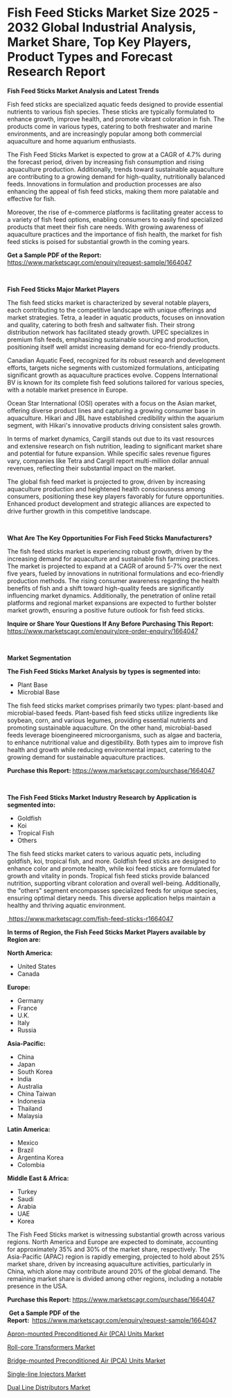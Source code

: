 <p><h1>Fish Feed Sticks Market Size 2025 - 2032 Global Industrial Analysis, Market Share, Top Key Players, Product Types and Forecast Research Report</h1></p><p><strong>Fish Feed Sticks Market Analysis and Latest Trends</strong></p>
<p><p>Fish feed sticks are specialized aquatic feeds designed to provide essential nutrients to various fish species. These sticks are typically formulated to enhance growth, improve health, and promote vibrant coloration in fish. The products come in various types, catering to both freshwater and marine environments, and are increasingly popular among both commercial aquaculture and home aquarium enthusiasts.</p><p>The Fish Feed Sticks Market is expected to grow at a CAGR of 4.7% during the forecast period, driven by increasing fish consumption and rising aquaculture production. Additionally, trends toward sustainable aquaculture are contributing to a growing demand for high-quality, nutritionally balanced feeds. Innovations in formulation and production processes are also enhancing the appeal of fish feed sticks, making them more palatable and effective for fish.</p><p>Moreover, the rise of e-commerce platforms is facilitating greater access to a variety of fish feed options, enabling consumers to easily find specialized products that meet their fish care needs. With growing awareness of aquaculture practices and the importance of fish health, the market for fish feed sticks is poised for substantial growth in the coming years.</p></p>
<p><strong>Get a Sample PDF of the Report:&nbsp;</strong> <a href="https://www.marketscagr.com/enquiry/request-sample/1664047?utm_campaign=1836&utm_medium=2&utm_source=Github&utm_content=ia&utm_term=23032025&utm_id=fish-feed-sticks">https://www.marketscagr.com/enquiry/request-sample/1664047</a></p>
<p>&nbsp;</p>
<p><strong>Fish Feed Sticks Major Market Players</strong></p>
<p><p>The fish feed sticks market is characterized by several notable players, each contributing to the competitive landscape with unique offerings and market strategies. Tetra, a leader in aquatic products, focuses on innovation and quality, catering to both fresh and saltwater fish. Their strong distribution network has facilitated steady growth. UPEC specializes in premium fish feeds, emphasizing sustainable sourcing and production, positioning itself well amidst increasing demand for eco-friendly products.</p><p>Canadian Aquatic Feed, recognized for its robust research and development efforts, targets niche segments with customized formulations, anticipating significant growth as aquaculture practices evolve. Coppens International BV is known for its complete fish feed solutions tailored for various species, with a notable market presence in Europe. </p><p>Ocean Star International (OSI) operates with a focus on the Asian market, offering diverse product lines and capturing a growing consumer base in aquaculture. Hikari and JBL have established credibility within the aquarium segment, with Hikari's innovative products driving consistent sales growth. </p><p>In terms of market dynamics, Cargill stands out due to its vast resources and extensive research on fish nutrition, leading to significant market share and potential for future expansion. While specific sales revenue figures vary, companies like Tetra and Cargill report multi-million dollar annual revenues, reflecting their substantial impact on the market. </p><p>The global fish feed market is projected to grow, driven by increasing aquaculture production and heightened health consciousness among consumers, positioning these key players favorably for future opportunities. Enhanced product development and strategic alliances are expected to drive further growth in this competitive landscape.</p></p>
<p>&nbsp;</p>
<p><strong>What Are The Key Opportunities For Fish Feed Sticks Manufacturers?</strong></p>
<p><p>The fish feed sticks market is experiencing robust growth, driven by the increasing demand for aquaculture and sustainable fish farming practices. The market is projected to expand at a CAGR of around 5-7% over the next five years, fueled by innovations in nutritional formulations and eco-friendly production methods. The rising consumer awareness regarding the health benefits of fish and a shift toward high-quality feeds are significantly influencing market dynamics. Additionally, the penetration of online retail platforms and regional market expansions are expected to further bolster market growth, ensuring a positive future outlook for fish feed sticks.</p></p>
<p><strong>Inquire or Share Your Questions If Any Before Purchasing This Report:</strong> <a href="https://www.marketscagr.com/enquiry/pre-order-enquiry/1664047?utm_campaign=1836&utm_medium=2&utm_source=Github&utm_content=ia&utm_term=23032025&utm_id=fish-feed-sticks">https://www.marketscagr.com/enquiry/pre-order-enquiry/1664047</a></p>
<p>&nbsp;</p>
<p><strong>Market Segmentation</strong></p>
<p><strong>The Fish Feed Sticks Market Analysis by types is segmented into:</strong></p>
<p><ul><li>Plant Base</li><li>Microbial Base</li></ul></p>
<p><p>The fish feed sticks market comprises primarily two types: plant-based and microbial-based feeds. Plant-based fish feed sticks utilize ingredients like soybean, corn, and various legumes, providing essential nutrients and promoting sustainable aquaculture. On the other hand, microbial-based feeds leverage bioengineered microorganisms, such as algae and bacteria, to enhance nutritional value and digestibility. Both types aim to improve fish health and growth while reducing environmental impact, catering to the growing demand for sustainable aquaculture practices.</p></p>
<p><strong>Purchase this Report:&nbsp;</strong><a href="https://www.marketscagr.com/purchase/1664047?utm_campaign=1836&utm_medium=2&utm_source=Github&utm_content=ia&utm_term=23032025&utm_id=fish-feed-sticks">https://www.marketscagr.com/purchase/1664047</a></p>
<p>&nbsp;</p>
<p><strong>The Fish Feed Sticks Market Industry Research by Application is segmented into:</strong></p>
<p><ul><li>Goldfish</li><li>Koi</li><li>Tropical Fish</li><li>Others</li></ul></p>
<p><p>The fish feed sticks market caters to various aquatic pets, including goldfish, koi, tropical fish, and more. Goldfish feed sticks are designed to enhance color and promote health, while koi feed sticks are formulated for growth and vitality in ponds. Tropical fish feed sticks provide balanced nutrition, supporting vibrant coloration and overall well-being. Additionally, the "others" segment encompasses specialized feeds for unique species, ensuring optimal dietary needs. This diverse application helps maintain a healthy and thriving aquatic environment.</p></p>
<p><a href="https://www.marketscagr.com/fish-feed-sticks-r1664047?utm_campaign=1836&utm_medium=2&utm_source=Github&utm_content=ia&utm_term=23032025&utm_id=fish-feed-sticks">&nbsp;https://www.marketscagr.com/fish-feed-sticks-r1664047</a></p>
<p><strong>In terms of Region, the Fish Feed Sticks Market Players available by Region are:</strong></p>
<p>
    <p> <strong> North America: </strong>
        <ul>
            <li>United States</li>
            <li>Canada</li>
        </ul>
        </p> 
    <p> <strong> Europe: </strong>
        <ul>
            <li>Germany</li>
            <li>France</li>
            <li>U.K.</li>
            <li>Italy</li>
            <li>Russia</li>
        </ul>
        </p> 
    <p> <strong> Asia-Pacific: </strong>
        <ul>
            <li>China</li>
            <li>Japan</li>
            <li>South Korea</li>
            <li>India</li>
            <li>Australia</li>
            <li>China Taiwan</li>
            <li>Indonesia</li>
            <li>Thailand</li>
            <li>Malaysia</li>
        </ul>
        </p> 
    <p> <strong> Latin America: </strong>
        <ul>
            <li>Mexico</li>
            <li>Brazil</li>
            <li>Argentina Korea</li>
            <li>Colombia</li>
        </ul>
        </p> 
    <p> <strong> Middle East & Africa: </strong>
        <ul>
            <li>Turkey</li>
            <li>Saudi</li>
            <li>Arabia</li>
            <li>UAE</li>
            <li>Korea</li>
        </ul>
    </p>
    </p>
<p><p>The Fish Feed Sticks market is witnessing substantial growth across various regions. North America and Europe are expected to dominate, accounting for approximately 35% and 30% of the market share, respectively. The Asia-Pacific (APAC) region is rapidly emerging, projected to hold about 25% market share, driven by increasing aquaculture activities, particularly in China, which alone may contribute around 20% of the global demand. The remaining market share is divided among other regions, including a notable presence in the USA.</p></p>
<p><strong>Purchase this Report: </strong><a href="https://www.marketscagr.com/purchase/1664047?utm_campaign=1836&utm_medium=2&utm_source=Github&utm_content=ia&utm_term=23032025&utm_id=fish-feed-sticks">https://www.marketscagr.com/purchase/1664047</a></p>
<p>&nbsp;<strong>Get a Sample PDF of the Report:&nbsp;&nbsp;</strong><a href="https://www.marketscagr.com/enquiry/request-sample/1664047?utm_campaign=1836&utm_medium=2&utm_source=Github&utm_content=ia&utm_term=23032025&utm_id=fish-feed-sticks">https://www.marketscagr.com/enquiry/request-sample/1664047</a></p>
<p><strong></strong></p>
<p><p><a href="https://github.com/koskasislo39/Market-Research-Report-List-1/blob/main/apron-mounted-preconditioned-air-pca-units-market.md?utm_campaign=1836&utm_medium=2&utm_source=Github&utm_content=ia&utm_term=23032025&utm_id=fish-feed-sticks">Apron-mounted Preconditioned Air (PCA) Units Market</a></p><p><a href="https://github.com/baetahassaz6/Market-Research-Report-List-1/blob/main/roll-core-transformers-market.md?utm_campaign=1836&utm_medium=2&utm_source=Github&utm_content=ia&utm_term=23032025&utm_id=fish-feed-sticks">Roll-core Transformers Market</a></p><p><a href="https://github.com/oliffzillamv/Market-Research-Report-List-1/blob/main/bridge-mounted-preconditioned-air-pca-units-market.md?utm_campaign=1836&utm_medium=2&utm_source=Github&utm_content=ia&utm_term=23032025&utm_id=fish-feed-sticks">Bridge-mounted Preconditioned Air (PCA) Units Market</a></p><p><a href="https://github.com/aaryaheron0c/Market-Research-Report-List-1/blob/main/single-line-injectors-market.md?utm_campaign=1836&utm_medium=2&utm_source=Github&utm_content=ia&utm_term=23032025&utm_id=fish-feed-sticks">Single-line Injectors Market</a></p><p><a href="https://github.com/seyalshudae7/Market-Research-Report-List-1/blob/main/dual-line-distributors-market.md?utm_campaign=1836&utm_medium=2&utm_source=Github&utm_content=ia&utm_term=23032025&utm_id=fish-feed-sticks">Dual Line Distributors Market</a></p></p>